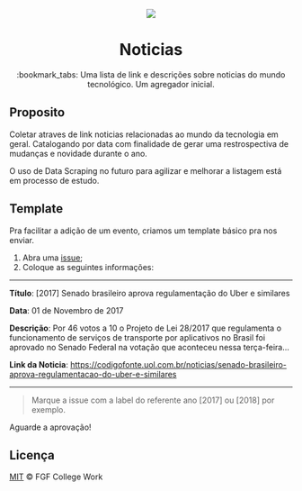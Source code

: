 <p align="center">
<img src="http://www.fgf.edu.br/wp-content/themes/fgf-28-05-2013_RESPONSIVO/images/fgf-faculdade-integrada-da-grande-fortaleza.png">
</p>
<h1 align="center">Noticias</h1>
<p align="center">:bookmark_tabs: Uma lista de link e descrições sobre noticias do mundo tecnológico. Um agregador inicial.</p>

## Proposito 

Coletar atraves de link noticias relacionadas ao mundo da tecnologia em geral. Catalogando por data com finalidade de gerar uma restrospectiva de mudanças e novidade durante o ano.

O uso de Data Scraping no futuro para agilizar e melhorar a listagem está em processo de estudo.

## Template

Pra facilitar a adição de um evento, criamos um template básico pra nos enviar.

1. Abra uma [issue](https://github.com/FGF-College-Work/Noticias/issues/new);
2. Coloque as seguintes informações:

---

**Título**: [2017] Senado brasileiro aprova regulamentação do Uber e similares

**Data**: 01 de Novembro de 2017

**Descrição**: Por 46 votos a 10 o Projeto de Lei 28/2017 que regulamenta o funcionamento de serviços de transporte por aplicativos no Brasil foi aprovado no Senado Federal na votação que aconteceu nessa terça-feira...

**Link da Noticia**: <https://codigofonte.uol.com.br/noticias/senado-brasileiro-aprova-regulamentacao-do-uber-e-similares>
* * *

>Marque a issue com a label do referente ano [2017] ou [2018] por exemplo.

Aguarde a aprovação!



## Licença

[MIT](LICENSE) &copy; FGF College Work


